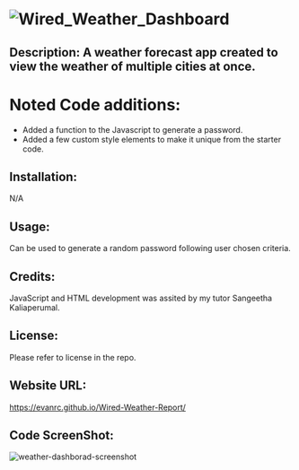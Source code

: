 # ![Wired_Weather_Dashboard](https://github.com/EvanRC/Wired-Weather-report/assets/124648885/ddb3d9ba-4580-4936-a9ac-24170440eafb)

## Description: A weather forecast app created to view the weather of multiple cities at once.

# Noted Code additions:
- Added a function to the Javascript to generate a password.
- Added a few custom style elements to make it unique from the starter code.

## Installation:
N/A

## Usage:
Can be used to generate a random password following user chosen criteria.

## Credits:
JavaScript and HTML development was assited by my tutor Sangeetha Kaliaperumal.

## License:
Please refer to license in the repo.

## Website URL:
https://evanrc.github.io/Wired-Weather-Report/

## Code ScreenShot:
![weather-dashborad-screenshot](https://github.com/EvanRC/Wired-Weather-report/assets/124648885/7357e5a6-1219-493e-9873-709461c7fd89)
